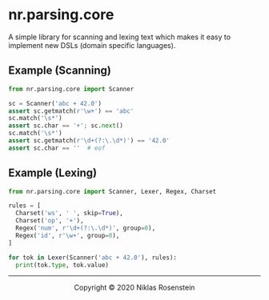 # nr.parsing.core

A simple library for scanning and lexing text which makes it easy to implement new DSLs (domain
specific languages).

## Example (Scanning)

```py
from nr.parsing.core import Scanner

sc = Scanner('abc + 42.0')
assert sc.getmatch(r'\w+') == 'abc'
sc.match('\s*')
assert sc.char == '+'; sc.next()
sc.match('\s*')
assert sc.getmatch(r'\d+(?:\.\d*)') == '42.0'
assert sc.char == ''  # eof
```

## Example (Lexing)

```py
from nr.parsing.core import Scanner, Lexer, Regex, Charset

rules = [
  Charset('ws', ' ', skip=True),
  Charset('op', '+'),
  Regex('num', r'\d+(?:\.\d*)', group=0),
  Regex('id', r'\w+', group=0),
]

for tok in Lexer(Scanner('abc + 42.0'), rules):
  print(tok.type, tok.value)
```

---

<p align="center">Copyright &copy; 2020 Niklas Rosenstein</p>
